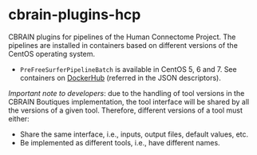 # cbrain-plugins-hcp

CBRAIN plugins for pipelines of the Human Connectome Project. The
pipelines are installed in containers based on different versions of
the CentOS operating system.

* `PreFreeSurferPipelineBatch` is available in CentOS 5, 6 and 7. See
  containers on
  [DockerHub](https://hub.docker.com/r/bigdatalabteam/hcp-prefreesurfer/)
  (referred in the JSON descriptors).

*Important note to developers*: due to the handling of tool versions in the CBRAIN
Boutiques implementation, the tool interface will be shared by all the
versions of a given tool. Therefore, different versions of a tool must either:
* Share the same interface, i.e., inputs, output files, default values, etc.
* Be implemented as different tools, i.e., have different names.
